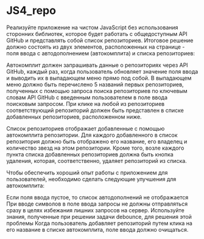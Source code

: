 # JS4_repo

Реализуйте приложение на чистом JavaScript без использования сторонних библиотек, которое будет работать с общедоступным API GitHub и представлять собой список репозиториев.
Итоговое решение должно состоять из двух элементов, расположенных на странице - поля ввода с автодополнением (автокомплита) и списка репозиториев:

Автокомплит должен запрашивать данные о репозиториях через API GitHub, каждый раз, когда пользователь обновляет значение поля ввода и выводить их в выпадающем меню прямо под собой. В выпадающем меню должно быть перечислено 5 названий первых репозиториев, полученных с помощью запроса поиска репозиториев по ключевым словам API GitHub с введенным пользователем в поле ввода поисковым запросом. При клике на любой из репозиториев соответствующий репозиторий должен быть представлен в списке добавленных репозиториев, расположенном ниже.

Список репозиториев отображает добавленные с помощью автокомплита репозитории. Для каждого добавленного в список репозитория должно быть отображено его название, его владелец и количество звезд на этом репозитории. Кроме того, возле каждого пункта списка добавленных репозиториев должна быть кнопка удаления, которая, соответственно, удаляет репозиторий из списка.

Чтобы обеспечить хороший опыт работы с приложением для пользователей, необходимо сделать следующие улучшения для автокомплита:

Если поля ввода пустое, то список автодополнений не отображается
При вводе символов в поле ввода запросы не должны отправляться сразу в целях избежания лишних запросов на сервер. Используйте знания, полученные при решении задачи debounce, для решения этой проблемы
Когда пользователь добавляет репозиторий путем клика на его название в списке автокомплита, поле ввода должно очищаться.
